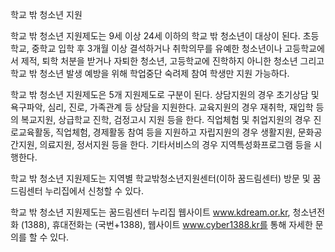 학교 밖 청소년 지원


학교 밖 청소년 지원제도는 9세 이상 24세 이하의 학교 밖 청소년이 대상이 된다. 초등학교, 중학교 입학 후 3개월 이상 결석하거나 취학의무를 유예한 청소년이나 고등학교에서 제적, 퇴학 처분을 받거나 자퇴한 청소년, 고등학교에 진학하지 아니한 청소년 그리고 학교 밖 청소년 발생 예방을 위해 학업중단 숙려제 참여 학생만 지원 가능하다.


학교 밖 청소년 지원제도은 5개 지원제도로 구분이 된다. 상담지원의 경우 초기상담 및 욕구파악, 심리, 진로, 가족관계 등 상담을 지원한다. 교육지원의 경우 재취학, 재입학 등의 복교지원, 상급학교 진학, 검정고시 지원 등을 한다. 직업체험 및 취업지원의 경우 진로교육활동, 직업체험, 경제활동 참여 등을 지원하고 자립지원의 경우 생활지원, 문화공간지원, 의료지원, 정서지원 등을 한다. 기타서비스의 경우 지역특성화프로그램 등을 시행한다. 


학교 밖 청소년 지원제도는 지역별 학교밖청소년지원센터(이하 꿈드림센터) 방문 및 꿈드림센터 누리집에서 신청할 수 있다.


학교 밖 청소년 지원제도는 꿈드림센터 누리집 웹사이트 www.kdream.or.kr, 청소년전화 (1388), 휴대전화는 (국번+1388), 웹사이트 www.cyber1388.kr를 통해 자세한 문의를 할 수 있다.